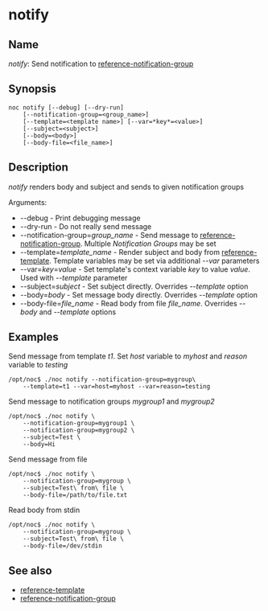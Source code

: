 # notify


## Name

*notify*: Send notification to [reference-notification-group](../concepts/notification-group/index.md)

## Synopsis

    noc notify [--debug] [--dry-run]
        [--notification-group=<group_name>]
        [--template=<template name>] [--var=*key*=<value>]
        [--subject=<subject>]
        [--body=<body>]
        [--body-file=<file_name>]

## Description

*notify* renders body and subject and sends to given notification groups

Arguments:
* --debug - Print debugging message
* --dry-run - Do not really send message
* --notification-group=*group_name* - Send message to [reference-notification-group](../concepts/notification-group/index.md).
  Multiple *Notification Groups* may be set
* --template=*template_name* - Render subject and body from [reference-template](../concepts/template/index.md).
  Template variables may be set via additional *--var* parameters
* --var=*key*=*value* - Set template's context variable *key* to value *value*.
  Used with *--template* parameter
* --subject=*subject* - Set subject directly. Overrides *--template* option
* --body=*body* - Set message body directly. Overrides *--template* option
* --body-file=*file_name* - Read body from file *file_name*. Overrides *--body* and *--template* options

## Examples

Send message from template *t1*. Set *host* variable to *myhost* and
*reason* variable to *testing*

    /opt/noc$ ./noc notify --notification-group=mygroup\
        --template=t1 --var=host=myhost --var=reason=testing

Send message to notification groups *mygroup1* and *mygroup2*

    /opt/noc$ ./noc notify \
        --notification-group=mygroup1 \
        --notification-group=mygroup2 \
        --subject=Test \
        --body=Hi

Send message from file

    /opt/noc$ ./noc notify \
        --notification-group=mygroup \
        --subject=Test\ from\ file \
        --body-file=/path/to/file.txt

Read body from stdin

    /opt/noc$ ./noc notify \
        --notification-group=mygroup \
        --subject=Test\ from\ file \
        --body-file=/dev/stdin

## See also

* [reference-template](../concepts/template/index.md)
* [reference-notification-group](../concepts/notification-group/index.md)
